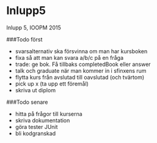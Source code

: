 # Inlupp5
Inlupp 5, IOOPM 2015

###Todo först
* svarsalternativ ska försvinna om man har kursboken
* fixa så att man kan svara a/b/c på en fråga
* trade: ge bok. Få tillbaks completedBook eller answer
* talk och graduate när man kommer in i sfinxens rum
* flytta kurs från avslutad till oavslutad (och tvärtom)
* pick up x (ta upp ett föremål)
* skriva ut diplom

###Todo senare
* hitta på frågor till kurserna
* skriva dokumentation
* göra tester JUnit
* bli kodgranskad
